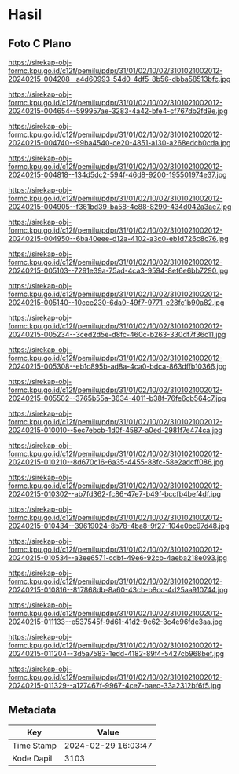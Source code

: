 # Hasil

## Foto C Plano

https://sirekap-obj-formc.kpu.go.id/c12f/pemilu/pdpr/31/01/02/10/02/3101021002012-20240215-004208--a4d60993-54d0-4df5-8b56-dbba58513bfc.jpg

https://sirekap-obj-formc.kpu.go.id/c12f/pemilu/pdpr/31/01/02/10/02/3101021002012-20240215-004654--599957ae-3283-4a42-bfe4-cf767db2fd9e.jpg

https://sirekap-obj-formc.kpu.go.id/c12f/pemilu/pdpr/31/01/02/10/02/3101021002012-20240215-004740--99ba4540-ce20-4851-a130-a268edcb0cda.jpg

https://sirekap-obj-formc.kpu.go.id/c12f/pemilu/pdpr/31/01/02/10/02/3101021002012-20240215-004818--134d5dc2-594f-46d8-9200-195501974e37.jpg

https://sirekap-obj-formc.kpu.go.id/c12f/pemilu/pdpr/31/01/02/10/02/3101021002012-20240215-004905--f361bd39-ba58-4e88-8290-434d042a3ae7.jpg

https://sirekap-obj-formc.kpu.go.id/c12f/pemilu/pdpr/31/01/02/10/02/3101021002012-20240215-004950--6ba40eee-d12a-4102-a3c0-eb1d726c8c76.jpg

https://sirekap-obj-formc.kpu.go.id/c12f/pemilu/pdpr/31/01/02/10/02/3101021002012-20240215-005103--7291e39a-75ad-4ca3-9594-8ef6e6bb7290.jpg

https://sirekap-obj-formc.kpu.go.id/c12f/pemilu/pdpr/31/01/02/10/02/3101021002012-20240215-005140--10cce230-6da0-49f7-9771-e28fc1b90a82.jpg

https://sirekap-obj-formc.kpu.go.id/c12f/pemilu/pdpr/31/01/02/10/02/3101021002012-20240215-005234--3ced2d5e-d8fc-460c-b263-330df7f36c11.jpg

https://sirekap-obj-formc.kpu.go.id/c12f/pemilu/pdpr/31/01/02/10/02/3101021002012-20240215-005308--eb1c895b-ad8a-4ca0-bdca-863dffb10366.jpg

https://sirekap-obj-formc.kpu.go.id/c12f/pemilu/pdpr/31/01/02/10/02/3101021002012-20240215-005502--3765b55a-3634-4011-b38f-76fe6cb564c7.jpg

https://sirekap-obj-formc.kpu.go.id/c12f/pemilu/pdpr/31/01/02/10/02/3101021002012-20240215-010010--5ec7ebcb-1d0f-4587-a0ed-2981f7e474ca.jpg

https://sirekap-obj-formc.kpu.go.id/c12f/pemilu/pdpr/31/01/02/10/02/3101021002012-20240215-010210--8d670c16-6a35-4455-88fc-58e2adcff086.jpg

https://sirekap-obj-formc.kpu.go.id/c12f/pemilu/pdpr/31/01/02/10/02/3101021002012-20240215-010302--ab7fd362-fc86-47e7-b49f-bccfb4bef4df.jpg

https://sirekap-obj-formc.kpu.go.id/c12f/pemilu/pdpr/31/01/02/10/02/3101021002012-20240215-010434--39619024-8b78-4ba8-9f27-104e0bc97d48.jpg

https://sirekap-obj-formc.kpu.go.id/c12f/pemilu/pdpr/31/01/02/10/02/3101021002012-20240215-010534--a3ee6571-cdbf-49e6-92cb-4aeba218e093.jpg

https://sirekap-obj-formc.kpu.go.id/c12f/pemilu/pdpr/31/01/02/10/02/3101021002012-20240215-010816--817868db-8a60-43cb-b8cc-4d25aa910744.jpg

https://sirekap-obj-formc.kpu.go.id/c12f/pemilu/pdpr/31/01/02/10/02/3101021002012-20240215-011133--e537545f-9d61-41d2-9e62-3c4e96fde3aa.jpg

https://sirekap-obj-formc.kpu.go.id/c12f/pemilu/pdpr/31/01/02/10/02/3101021002012-20240215-011204--3d5a7583-1edd-4182-89f4-5427cb968bef.jpg

https://sirekap-obj-formc.kpu.go.id/c12f/pemilu/pdpr/31/01/02/10/02/3101021002012-20240215-011329--a127467f-9967-4ce7-baec-33a2312bf6f5.jpg


## Metadata

| Key        | Value               |
| ---------- | ------------------- |
| Time Stamp | 2024-02-29 16:03:47 |
| Kode Dapil | 3103                |



